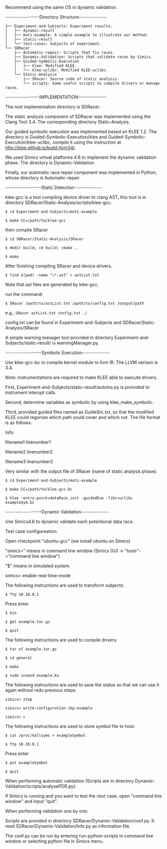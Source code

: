 Recommend using the same OS in dynamic validation.

-----------------Directory Structure--------------

```
├── Experiment-and-Subjects: Experiment results.
│   ├── dynamic-result
│   ├── moti-example: A simple example to illustrate our method.
│   ├── static-result
│   └── test-cases: Subjects of experiment.
└── SDRacer
    ├── Automatic-repair: Scripts that fix races.
    ├── Dynamic-Validation: Scripts that validate races by Simics.
    ├── Guided-Symbolic-Execution
    │   ├── klee: Modified KLEE.
    │   └── klee-uclibc: Modified KLEE-uclibc.
    └── Static-Analysis
        ├── SRacer: Source code of static analysis.
        └── scripts: Some useful scripts to compile drivers or manage races.
```

-----------------IMPLEMENTATION--------------

The root implementation directory is SDRacer.

The static analysis component of SDRacer was implemented using the Clang Tool 3.4. The corresponding directory Static-Analysis.

Our guided symbolic execution was implemented based on KLEE 1.2. The directory is Guided-Symbolic-Execution/klee and Guided-Symbolic-Execution/klee-uclibc, compile it using the instruction at http://klee.github.io/build-llvm34/.

We used Simics virtual platforms 4.6 to implement the dynamic validation phase. The directory is Dynamic-Validation.

Finally, our automatic race repair component was implemented in Python, whose directory is Automatic-repair.

------------------Static Detection--------------

klee-gcc is a tool compiling device driver to clang AST, this tool is in directory SDRacer/Static-Analysis/scripts/klee-gcc.

`$ cd Experiment-and-Subjects/moti-example`

`$ make CC=/path/to/klee-gcc`

then compile SRacer

`$ cd SDRacer/Static-Analysis/SRacer`

`$ mkdir build; cd build; cmake ..`

`$ make`

After finishing compiling SRacer and device drivers.

`$ find $(pwd) -name "\*.ast" > astList.txt`

Note that ast files are generated by klee-gcc.

run the command:

`$ SRacer /path/to/astList.txt /path/to/config.txt /output/path`

e.g., `SRacer astList.txt config.txt ./`

config.txt can be found in Experiment-and-Subjects and SDRacer/Static-Analysis/SRacer

A simple warning manager tool provided in directory Experiment-and-Subjects/static-result/ is warningManager.py. 

------------------Symbolic Execution--------------

Use klee-gcc-bc to compile kernel module to llvm IR. The LLVM verison is 3.4.

Note: instrumentations are required to make KLEE able to execute drivers.

First, Experiment-and-Subjects/static-result/autoIns.py is proivided to instrument interupt calls.

Second, determine variables as symbolic by using klee_make_symbolic.

Third, provided guided files named as GuideSrc.txt, so that the modified KLEE could regonize which path sould cover and which not. The file format is as follows:

Info:

filename1 linenumber1

filename2 linenumber2

filename3 linenumber3

Very similar with the output file of SRacer (name of static analysis phase).

`$ cd Experiment-and-Subjects/moti-example`

`$ make CC=/path/to/klee-gcc-bc`

`$ klee -entry-point=dataRace_init -guidedExe -libc=uclibc exampleSym.bc`

------------------Dynamic Validation--------------

Use Simics4.6 to dynamic validate each potentional data race.

Test case configureation:

Open checkpoint "ubuntu-gcc" (we install ubuntu on Simics)

"simics>" means in command line window (Simics GUI -> "tools"->"command line window")

"$" means in simulated system.

simics> enable-real-time-mode 

The following instructions are used to transform subjects:

`$ ftp 10.10.0.1`

Press enter

`$ bin`

`$ get example.tar.gz`

`$ quit`

The following instructions are used to compile drivers:

`$ tar xf example.tar.gz`

`$ cd general`

`$ make`

`$ sudo insmod example.ko`

The following instructions are used to save the status so that we can use it again without redo previous steps:

`simics> stop`

`simics> write-configuration ckp-example`

`simics> c`

The following instructions are used to store symbol file to host:

`$ cat /proc/kallsyms > exampleSymbol`

`$ ftp 10.10.0.1`

Press enter

`$ put exampleSymbol`

`$ quit`

When performing automatic validation (Scripts are in directory Dynamic-Validation/scripts/analysePDR.py):

If Simics is running and you want to test the next case, open "command line window" and input "quit".

When performing validation one by one:

Scripts are provided in directory SDRacer/Dynamic-Validation/conf.py. It read SDRacer/Dynamic-Validation/Info.py as information file. 

The conf.py can be run by entering run-python-scripts in command line window or selecting python file in Simics menu.
